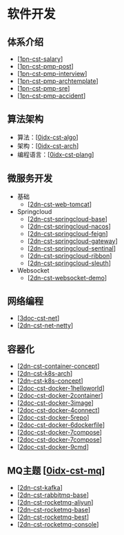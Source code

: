
# 软件开发

## 体系介绍

- [[1pn-cst-salary]]
- [[1pn-cst-pmp-post]]
- [[1pn-cst-pmp-interview]]
- [[1pn-cst-pmp-archtemplate]]
- [[1pn-cst-pmp-sre]]
- [[1pn-cst-pmp-accident]]

## 算法架构

- 算法：[[0idx-cst-algo]]
- 架构：[[0idx-cst-arch]]
- 编程语言：[[0idx-cst-plang]]

## 微服务开发

- 基础
  - [[2dn-cst-web-tomcat]]
- Springcloud
  - [[2dn-cst-springcloud-base]]
  - [[2dn-cst-springcloud-nacos]]
  - [[2dn-cst-springcloud-feign]]
  - [[2dn-cst-springcloud-gateway]]
  - [[2dn-cst-springcloud-sentinal]]
  - [[2dn-cst-springcloud-ribbon]]
  - [[2dn-cst-springcloud-sleuth]]
- Websocket
  - [[2dn-cst-websocket-demo]]

## 网络编程

- [[3doc-cst-net]]
- [[2dn-cst-net-netty]]

## 容器化

- [[2dn-cst-container-concept]]
- [[2dn-cst-k8s-arch]]
- [[2dn-cst-k8s-concept]]
- [[2doc-cst-docker-1helloworld]]
- [[2doc-cst-docker-2container]]
- [[2doc-cst-docker-3image]]
- [[2doc-cst-docker-4connect]]
- [[2doc-cst-docker-5repo]]
- [[2doc-cst-docker-6dockerfile]]
- [[2doc-cst-docker-7compose]]
- [[2doc-cst-docker-7compose]]
- [[2doc-cst-docker-9cmd]]

## MQ主题 [[0idx-cst-mq]]

- [[2dn-cst-kafka]]
- [[2dn-cst-rabbitmq-base]]
- [[2dn-cst-rocketmq-aliyun]]
- [[2dn-cst-rocketmq-base]]
- [[2dn-cst-rocketmq-best]]
- [[2dn-cst-rocketmq-console]]

[//begin]: # "Autogenerated link references for markdown compatibility"
[1pn-cst-salary]: 9-1pmp/1pn-cst-salary.md "IT行业薪资和工作内容介绍"
[1pn-cst-pmp-post]: 9-1pmp/1pn-cst-pmp-post.md "IT软件行业岗位说明"
[1pn-cst-pmp-interview]: 9-1pmp/1pn-cst-pmp-interview.md "IT软件岗位面试指南"
[1pn-cst-pmp-archtemplate]: 9-1pmp/1pn-cst-pmp-archtemplate.md "IT项目架构设计文档编写规范"
[1pn-cst-pmp-sre]: 9-1pmp/1pn-cst-pmp-sre.md "SRE&SLO"
[1pn-cst-pmp-accident]: 9-1pmp/1pn-cst-pmp-accident.md "经典生产事故"
[0idx-cst-algo]: 0-1algo/0idx-cst-algo.md "计算机算法"
[0idx-cst-arch]: 0-2arch/0idx-cst-arch.md "idx-架构与设计"
[0idx-cst-plang]: 0-3lang/0idx-cst-plang.md "编程语言"
[2dn-cst-web-tomcat]: topic-1web/2dn-cst-web-tomcat.md "tomcat"
[2dn-cst-springcloud-base]: topic-1web/2dn-cst-springcloud-base.md "springcloud基础"
[2dn-cst-springcloud-nacos]: topic-1web/2dn-cst-springcloud-nacos.md "nacos"
[2dn-cst-springcloud-feign]: topic-1web/2dn-cst-springcloud-feign.md "Feign"
[2dn-cst-springcloud-gateway]: topic-1web/2dn-cst-springcloud-gateway.md "gateway"
[2dn-cst-springcloud-sentinal]: topic-1web/2dn-cst-springcloud-sentinal.md "sentinel"
[2dn-cst-springcloud-ribbon]: topic-1web/2dn-cst-springcloud-ribbon.md "ribbon"
[2dn-cst-springcloud-sleuth]: topic-1web/2dn-cst-springcloud-sleuth.md "2dn-cst-springcloud-sleuth"
[2dn-cst-websocket-demo]: topic-1web/2dn-cst-websocket-demo.md "websocket demo"
[3doc-cst-net]: topic-1net/3doc-cst-net.md "网络编程入门"
[2dn-cst-net-netty]: topic-1net/2dn-cst-net-netty.md "netty笔记"
[2dn-cst-container-concept]: topic-devops-container/2dn-cst-container-concept.md "容器的核心概念"
[2dn-cst-k8s-arch]: topic-devops-container/2dn-cst-k8s-arch.md "K8S架构"
[2dn-cst-k8s-concept]: topic-devops-container/2dn-cst-k8s-concept.md "K8S核心概念"
[2doc-cst-docker-1helloworld]: topic-devops-container/2doc-cst-docker-1helloworld.md "Docker Hello World"
[2doc-cst-docker-2container]: topic-devops-container/2doc-cst-docker-2container.md "Docker 容器使用"
[2doc-cst-docker-3image]: topic-devops-container/2doc-cst-docker-3image.md "Docker 镜像使用"
[2doc-cst-docker-4connect]: topic-devops-container/2doc-cst-docker-4connect.md "Docker 容器连接"
[2doc-cst-docker-5repo]: topic-devops-container/2doc-cst-docker-5repo.md "Docker 仓库管理"
[2doc-cst-docker-6dockerfile]: topic-devops-container/2doc-cst-docker-6dockerfile.md "Docker Dockerfile"
[2doc-cst-docker-7compose]: topic-devops-container/2doc-cst-docker-7compose.md "Docker Compose"
[2doc-cst-docker-9cmd]: topic-devops-container/2doc-cst-docker-9cmd.md "容器生命周期管理"
[0idx-cst-mq]: topic-devops-mq/0idx-cst-mq.md "MQ主题"
[2dn-cst-kafka]: topic-devops-mq/2dn-cst-kafka.md "kafka"
[2dn-cst-rabbitmq-base]: topic-devops-mq/2dn-cst-rabbitmq-base.md "rabbitmq"
[2dn-cst-rocketmq-aliyun]: topic-devops-mq/2dn-cst-rocketmq-aliyun.md "Rocketmq阿里云产品介绍"
[2dn-cst-rocketmq-base]: topic-devops-mq/2dn-cst-rocketmq-base.md "Rocketmq介绍"
[2dn-cst-rocketmq-best]: topic-devops-mq/2dn-cst-rocketmq-best.md "Rocketmq最佳实践"
[2dn-cst-rocketmq-console]: topic-devops-mq/2dn-cst-rocketmq-console.md "rocketmq-console控制台"
[//end]: # "Autogenerated link references"